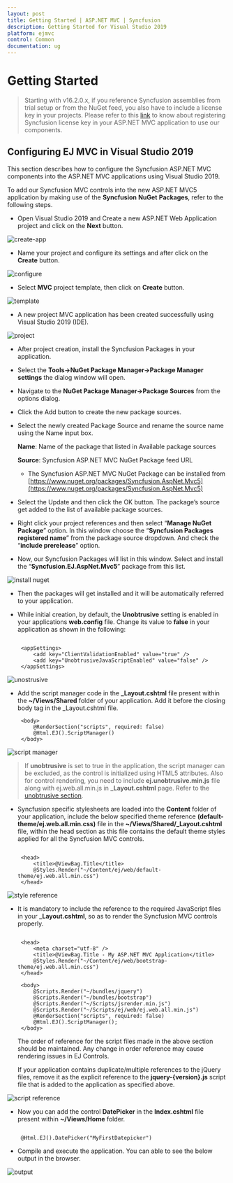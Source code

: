 ```yaml
---
layout: post
title: Getting Started | ASP.NET MVC | Syncfusion
description: Getting Started for Visual Studio 2019
platform: ejmvc
control: Common 
documentation: ug
---
```


# Getting Started

> Starting with v16.2.0.x, if you reference Syncfusion assemblies from trial setup or from the NuGet feed, you also have to include a license key in your projects. Please refer to this [link](https://help.syncfusion.com/common/essential-studio/licensing/license-key) to know about registering Syncfusion license key in your ASP.NET MVC application to use our components.


## Configuring EJ MVC in Visual Studio 2019

This section describes how to configure the Syncfusion ASP.NET MVC components into the ASP.NET MVC applications using Visual Studio 2019.

To add our Syncfusion MVC controls into the new ASP.NET MVC5 application by making use of the **Syncfusion** **NuGet** **Packages**, refer to the following steps.

* Open Visual Studio 2019 and Create a new ASP.NET Web Application project and click on the **Next** button.

![create-app](getting-started-vs-2019-images/image1.png)

* Name your project and configure its settings and after click on the **Create** button.

![configure](getting-started-vs-2019-images/image2.png)

* Select **MVC** project template, then click on **Create** button.

![template](getting-started-vs-2019-images/image3.png)

* A new project MVC application has been created successfully using Visual Studio 2019 (IDE).

![project](getting-started-vs-2019-images/image4.png)

*  After project creation, install the Syncfusion Packages in your application.

* Select the **Tools->NuGet Package Manager->Package Manager settings** the dialog window will open.

* Navigate to the **NuGet Package Manager->Package Sources** from the options dialog.

* Click the Add button to create the new package sources.

* Select the newly created Package Source and rename the source name using the Name input box.

  **Name**: Name of the package that listed in Available package sources 

  **Source**: Syncfusion ASP.NET MVC NuGet Package feed URL

    * The Syncfusion ASP.NET MVC NuGet Package can be installed from [https://www.nuget.org/packages/Syncfusion.AspNet.Mvc5](https://www.nuget.org/packages/Syncfusion.AspNet.Mvc5)

* Select the Update and then click the OK button. The package’s source get added to the list of available package sources.
    
* Right click your project references and then select “**Manage NuGet Package**” option. In this window choose the “**Syncfusion Packages registered name**” from the package source dropdown. And check the “**include prerelease**” option.

* Now, our Syncfusion Packages will list in this window. Select and install the “**Syncfusion.EJ.AspNet.Mvc5**” package from this list.

![install nuget](getting-started-vs-2019-images/image6.png)

* Then the packages will get installed and it will be automatically referred to your application.

*  While initial creation, by default, the **Unobtrusive** setting is enabled in your applications **web.config** file. Change its value to **false** in your application as shown in the following:

   ~~~ cshtml

	<appSettings>
		<add key="ClientValidationEnabled" value="true" />
		<add key="UnobtrusiveJavaScriptEnabled" value="false" />
	</appSettings>

   ~~~

![unostrusive](getting-started-vs-2019-images/image8.png)

* Add the script manager code in the **_Layout.cshtml** file present within the **~/Views/Shared** folder of your application. Add it before the closing body tag in the _Layout.cshtml file.

   ~~~ cshtml
	<body>
        @RenderSection("scripts", required: false)
        @Html.EJ().ScriptManager()
    </body>

   ~~~	

![script manager](getting-started-vs-2019-images/image9.png)

> If **unobtrusive** is set to true in the application, the script manager can be excluded, as the control is initialized using HTML5 attributes. Also for control rendering, you need to include **ej.unobtrusive.min.js** file along with ej.web.all.min.js in **_Layout.cshtml** page. Refer to the [unobtrusive section](https://help.syncfusion.com/aspnetmvc/unobtrusive).

* Syncfusion specific stylesheets are loaded into the **Content** folder of your application, include the below specified theme reference **(default-theme/ej.web.all.min.css)** file in the **~/Views/Shared/_Layout.cshtml** file, within the head section as this file contains the default theme styles applied for all the Syncfusion MVC controls.

   ~~~ cshtml
   
	<head>
	    <title>@ViewBag.Title</title>
	    @Styles.Render("~/Content/ej/web/default-theme/ej.web.all.min.css")
	</head>

   ~~~

![style reference](getting-started-vs-2019-images/image10.png)

* It is mandatory to include the reference to the required JavaScript files in your **_Layout.cshtml**, so as to render the Syncfusion MVC controls properly. 	 
   
   ~~~ cshtml
   
	<head>
		<meta charset="utf-8" />
		<title>@ViewBag.Title - My ASP.NET MVC Application</title>
		@Styles.Render("~/Content/ej/web/bootstrap-theme/ej.web.all.min.css")
	</head>

	<body>
		@Scripts.Render("~/bundles/jquery")
		@Scripts.Render("~/bundles/bootstrap")  
		@Scripts.Render("~/Scripts/jsrender.min.js")
		@Scripts.Render("~/Scripts/ej/web/ej.web.all.min.js")  
		@RenderSection("scripts", required: false)
		@Html.EJ().ScriptManager();
	</body>

   ~~~	
   
	The order of reference for the script files made in the above section should be maintained. Any change in order reference may cause rendering issues in EJ Controls. 
   
	If your application contains duplicate/multiple references to the jQuery files, remove it as the explicit reference to the **jquery-{version}.js** script file that is added to the application as specified above.

![script reference](getting-started-vs-2019-images/image11.png)

* Now you can add the control **DatePicker** in the **Index.cshtml** file present within **~/Views/Home** folder.
	
   ~~~ cshtml
   
    @Html.EJ().DatePicker("MyFirstDatepicker")

   ~~~	

* Compile and execute the application. You can able to see the below output in the browser.

![output](getting-started-vs-2019-images/image12.png)